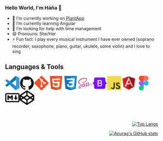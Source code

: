 ### Hello World, I'm Háňa 👋

- 🔭 I’m currently working on [PlantApp](https://my-plant-app.vercel.app/)
- 🌱 I’m currently learning Angular
- 🤔 I’m looking for help with time management
- 😄 Pronouns: She/Her
- ⚡ Fun fact: I play every musical instrument I have ever owned (soprano recorder, saxophone, piano, guitar, ukulele, some violin) and I love to sing 

## Languages & Tools
<img src="https://github.com/devicons/devicon/blob/master/icons/vscode/vscode-original.svg" alt="vs-code" align="left" width="48" >
<img src="https://github.com/devicons/devicon/blob/master/icons/github/github-original.svg" alt="github" align="left" width="48" >
<img src="https://github.com/devicons/devicon/blob/master/icons/git/git-original.svg" alt="git" align="left" width="48" >
<img src="https://github.com/devicons/devicon/blob/master/icons/html5/html5-original.svg" alt="html" align="left" width="48" >
<img src="https://github.com/devicons/devicon/blob/master/icons/css3/css3-original.svg" alt="css" align="left" width="48" >
<img src="https://github.com/devicons/devicon/blob/master/icons/sass/sass-original.svg" alt="scss" align="left" width="48" >
<img src="https://github.com/devicons/devicon/blob/master/icons/bootstrap/bootstrap-original.svg" alt="bootstrap" align="left" width="48" >
<img src="https://github.com/devicons/devicon/blob/master/icons/javascript/javascript-original.svg" alt="javascript" align="left" width="48" >
<img src="https://github.com/devicons/devicon/blob/master/icons/angularjs/angularjs-original.svg" alt="angular" align="left" width="48" >
<img src="https://github.com/devicons/devicon/blob/master/icons/figma/figma-original.svg" alt="figma" align="left" width="48" >
<img src="https://github.com/devicons/devicon/blob/master/icons/markdown/markdown-original.svg" alt="markdown" align="left" width="48" >
<img src="https://github.com/devicons/devicon/blob/master/icons/codepen/codepen-plain.svg" alt="codepen" align="left" width="48" >



<br />
<br />
<br />
<br />
<br />

<img align="left" class="aligncenter size-full wp-image-16149 entered lazyloaded" src="https://i.graphicmama.com/blog/wp-content/uploads/2016/12/06093226/chapter1_800x600.gif" alt="" width="500"  data-jpibfi-post-excerpt="" data-jpibfi-post-url="https://graphicmama.com/blog/super-fun-illustrated-gifs-dribbble/" data-jpibfi-post-title="55 Super Fun Illustrated GIFs on Dribbble" data-jpibfi-src="https://i.graphicmama.com/blog/wp-content/uploads/2016/12/06093226/chapter1_800x600.gif" data-lazy-src="https://i.graphicmama.com/blog/wp-content/uploads/2016/12/06093226/chapter1_800x600.gif" data-ll-status="loaded">

<br />
<br />
<br />

<div align="right">
  
   [![Top Langs](https://github-readme-stats.vercel.app/api/top-langs/?username=violinie&theme=default&layout=compact)](https://github.com/violinie/github-readme-stats)
  
  [![Anurag's GitHub stats](https://github-readme-stats.vercel.app/api?username=violinie&theme=default&show_icons=true)](https://github.com/anuraghazra/github-readme-stats)

</div>
  
  <div>
<!--
**violinie/violinie** is a ✨ _special_ ✨ repository because its `README.md` (this file) appears on your GitHub profile.

Here are some ideas to get you started:

- 🔭 I’m currently working on PlantApp
- 🌱 I’m currently learning Angular
- 👯 I’m looking to collaborate on ...
- 🤔 I’m looking for help with ...
- 💬 Ask me about ...
- 📫 How to reach me: ...
- 😄 Pronouns: ...
- ⚡ Fun fact: ...

![visitors](https://visitor-badge.glitch.me/badge?page_id=page.id&left_color=gray&right_color=Teal)
![angular](https://github.com/devicons/devicon/blob/master/icons/angularjs/angularjs-original.svg)
<img class="aligncenter size-full wp-image-16121 entered lazyloaded" src="https://i.graphicmama.com/blog/wp-content/uploads/2016/12/06091448/pongchallenge-jakebartlett.gif" alt="" width="800" height="600" data-jpibfi-post-excerpt="" data-jpibfi-post-url="https://graphicmama.com/blog/super-fun-illustrated-gifs-dribbble/" data-jpibfi-post-title="55 Super Fun Illustrated GIFs on Dribbble" data-jpibfi-src="https://i.graphicmama.com/blog/wp-content/uploads/2016/12/06091448/pongchallenge-jakebartlett.gif" data-lazy-src="https://i.graphicmama.com/blog/wp-content/uploads/2016/12/06091448/pongchallenge-jakebartlett.gif" data-ll-status="loaded" data-jpibfi-indexer="5">
-->
